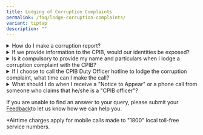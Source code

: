 ```yaml
---
title: Lodging of Corruption Complaints
permalink: /faq/lodge-corruption-complaints/
variant: tiptap
description: ""
---
```

<div data-type="detailGroup" class="isomer-accordion isomer-accordion-white">
<details class="isomer-details">
<summary>How do I make a corruption report?</summary>
<div data-type="detailsContent" class="isomer-details-content">
<p>The CPIB takes a serious view of any corrupt practices in Singapore and
will not hesitate to take action against any parties involved in corrupt
practices. We strongly encourage those with information about corruption
to use the following channels to reach us:
<br>
<br>a) Write to us at 2 Lengkok Bahru, Singapore 159047
<br>b) Call CPIB Duty Officer at 1800-376-0000*
<br>c) Lodge an <a href="https://www.cpib.gov.sg/e-services/e-complaint-for-corrupt-conduct/" rel="noopener noreferrer nofollow" target="_blank"><u>e-complaint</u></a> 
<br>d) Email us at: <a href="mailto:report@cpib.gov.sg" rel="noopener noreferrer nofollow" target="_blank"><u>report@cpib.gov.sg</u></a> 
<br>e) Fax to us at: 6270 0320</p>
</div>
</details>
<details class="isomer-details">
<summary>If we provide information to the CPIB, would our identities be exposed?</summary>
<div data-type="detailsContent" class="isomer-details-content">
<p>Under the law, the complainant's identity will be kept confidential, even
in court proceedings except when the court finds that the complainant has
made a false statement in his corruption complaint.</p>
<p></p>
<p>PROTECTION OF INFORMERS (Section 36 of the Prevention of Corruption Act
1960):</p>
<p></p>
<p>1. Except as hereinafter provided, no complaints as to an offence under
this Act shall be admitted in evidence in any civil or criminal proceeding
whatsoever, and no witness shall be obliged or permitted to disclose the
name or address of any informer, or state any matter which might lead to
his discovery.</p>
<p>
<br>2. If any books, documents or papers which are in evidence or liable to
inspection in any civil or criminal proceeding whatsoever contain any entry
in which any informer is named or described or which might lead to his
discovery, the court before which the proceeding is had shall cause all
such passages to be concealed from view or to be obliterated so far as
is necessary to protect the informer from discovery, but no further.</p>
<p>
<br>3. If on a trial for any offence under this Act the court, after full
inquiry into the case, is of the opinion that the informer wilfully made
in his complaint a material statement which he knew or believed to be false
or did not believe to be true, or if in any other proceeding the court
is of the opinion that justice cannot be fully done between the parties
thereto without the discovery of the informer, the court may require the
production of the original complaint, if in writing, and permit inquiry
and require full disclosure concerning the informer.</p>
</div>
</details>
<details class="isomer-details">
<summary>Is it compulsory to provide my name and particulars when I lodge a corruption
complaint with the CPIB?</summary>
<div data-type="detailsContent" class="isomer-details-content">
<p>No. You may remain anonymous if you so wish. The CPIB looks into all corruption
complaints, including anonymous ones.</p>
</div>
</details>
<details class="isomer-details">
<summary>If I choose to call the CPIB Duty Officer hotline to lodge the corruption
complaint, what time can I make the call?</summary>
<div data-type="detailsContent" class="isomer-details-content">
<p>The CPIB Duty Officer hotline 1800-376-0000* is available every day. If
you reach out to our duty officer between 10pm to 6am, please leave a voice
message for us to return your call.</p>
</div>
</details>
<details class="isomer-details">
<summary>What should I do when I receive a "Notice to Appear" or a phone call from
someone who claims that he/she is a "CPIB officer"?</summary>
<div data-type="detailsContent" class="isomer-details-content">
<p>You can contact the CPIB Duty Officer hotline at 1800-376-0000* to verify
if the person is a CPIB officer.</p>
</div>
</details>
</div>
<p></p>
<p>If you are unable to find an answer to your query, please submit your
<a href="mailto:info@cpib.gov.sg" rel="noopener noreferrer nofollow" target="_blank">Feedback</a>to let us know how we can help you.</p>
<p>*Airtime charges apply for mobile calls made to "1800" local toll-free
service numbers.</p>